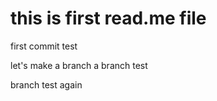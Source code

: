 # this is first read.me file 

first commit test 

let's make a branch 
a branch test

branch test again 

